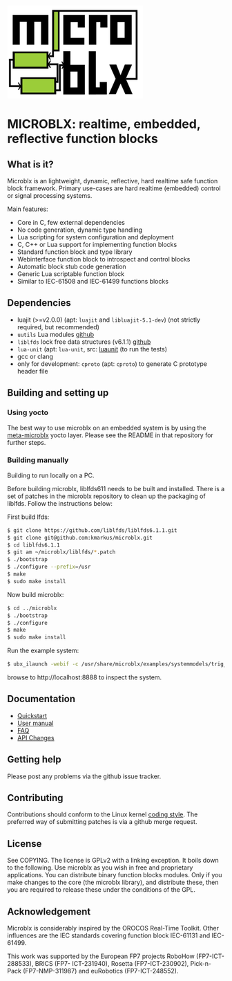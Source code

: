 ![microblx logo](/doc/figures/microblx-logo.png)

MICROBLX: realtime, embedded, reflective function blocks
=========================================================

What is it?
-----------

Microblx is an lightweight, dynamic, reflective, hard realtime safe
function block framework. Primary use-cases are hard realtime
(embedded) control or signal processing systems.

Main features:

 - Core in C, few external dependencies
 - No code generation, dynamic type handling
 - Lua scripting for system configuration and deployment
 - C, C++ or Lua support for implementing function blocks
 - Standard function block and type library
 - Webinterface function block to introspect and control blocks
 - Automatic block stub code generation
 - Generic Lua scriptable function block
 - Similar to IEC-61508 and IEC-61499 functions blocks


Dependencies
------------

 - luajit (>=v2.0.0) (apt: `luajit` and `libluajit-5.1-dev`) (not
   strictly required, but recommended)
 - `uutils` Lua modules [github](https://github.com/kmarkus/uutils)
 - `liblfds` lock free data structures (v6.1.1) [github](https://github.com/liblfds/liblfds6.1.1)
 - `lua-unit` (apt: `lua-unit`, src:
   [luaunit](https://github.com/bluebird75/luaunit) (to run the tests)
 - gcc or clang
 - only for development: `cproto` (apt: `cproto`) to generate C prototype header file


Building and setting up
------------------------

### Using yocto

The best way to use microblx on an embedded system is by using the
[meta-microblx](https://github.com/kmarkus/meta-microblx) yocto
layer. Please see the README in that repository for further steps.

### Building manually

Building to run locally on a PC.

Before building microblx, liblfds611 needs to be built and
installed. There is a set of patches in the microblx repository to
clean up the packaging of liblfds. Follow the instructions below:

First build lfds:

```bash
$ git clone https://github.com/liblfds/liblfds6.1.1.git
$ git clone git@github.com:kmarkus/microblx.git
$ cd liblfds6.1.1
$ git am ~/microblx/liblfds/*.patch
$ ./bootstrap
$ ./configure --prefix=/usr
$ make
$ sudo make install
```

Now build microblx:

```bash
$ cd ../microblx
$ ./bootstrap
$ ./configure
$ make
$ sudo make install
```

Run the example system:

```bash
$ ubx_ilaunch -webif -c /usr/share/microblx/examples/systemmodels/trig_rnd_hexdump.usc
```
browse to http://localhost:8888 to inspect the system.

Documentation
-------------

 - [Quickstart](/doc/quickstart.md)
 - [User manual](/doc/manual.md)
 - [FAQ](/doc/FAQ.md)
 - [API Changes](/API_Changes.md)


Getting help
------------

Please post any problems via the github issue tracker.

Contributing
------------

Contributions should conform to the Linux kernel [coding
style](https://www.kernel.org/doc/html/latest/process/coding-style.html). The
preferred way of submitting patches is via a github merge request.

License
-------

See COPYING. The license is GPLv2 with a linking exception. It boils
down to the following. Use microblx as you wish in free and
proprietary applications. You can distribute binary function blocks
modules. Only if you make changes to the core (the microblx library),
and distribute these, then you are required to release these under the
conditions of the GPL.


Acknowledgement
---------------

Microblx is considerably inspired by the OROCOS Real-Time
Toolkit. Other influences are the IEC standards covering function
block IEC-61131 and IEC-61499.

This work was supported by the European FP7 projects RoboHow
(FP7-ICT-288533), BRICS (FP7- ICT-231940), Rosetta (FP7-ICT-230902),
Pick-n-Pack (FP7-NMP-311987) and euRobotics (FP7-ICT-248552).
